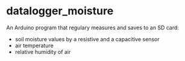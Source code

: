 # datalogger_moisture
An Arduino program that regulary measures and saves to an SD card:
- soil moisture values by a resistive and a capacitive sensor
- air temperature
- relative humidity of air
